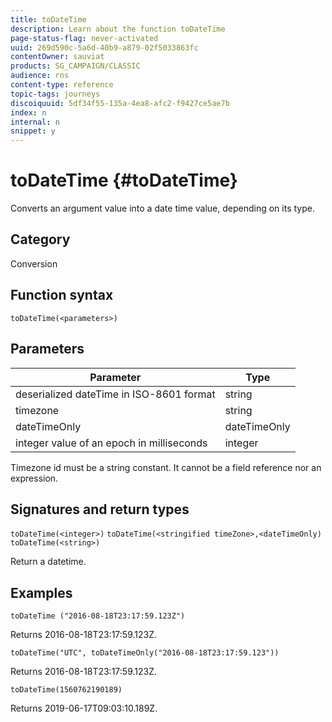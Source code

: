```yaml
---
title: toDateTime
description: Learn about the function toDateTime
page-status-flag: never-activated
uuid: 269d590c-5a6d-40b9-a879-02f5033863fc
contentOwner: sauviat
products: SG_CAMPAIGN/CLASSIC
audience: rns
content-type: reference
topic-tags: journeys
discoiquuid: 5df34f55-135a-4ea8-afc2-f9427ce5ae7b
index: n
internal: n
snippet: y
---
```

# toDateTime {#toDateTime}

Converts an argument value into a date time value, depending on its type.

## Category

Conversion

## Function syntax

`toDateTime(<parameters>)`

## Parameters

| Parameter | Type             |
|-----------|------------------|
| deserialized dateTime in ISO-8601 format| string |
| timezone | string |
| dateTimeOnly | dateTimeOnly|
| integer value of an epoch in milliseconds| integer |

Timezone id must be a string constant. It cannot be a field reference nor an expression.

## Signatures and return types

<!--`toDateTime(<year>,<month>,<dayOfMonth>,<hour>,<minute>,<second>)`

Returns a date time with default timezone UTC.

`toDateTime(<year>,<month>,<dayOfMonth>)`
`toDateTime(<stringified timeZone>,<year>,<month>,<dayOfMonth>)`
`toDateTime(<timeZone>,<year>,<month>,<dayOfMonth>)`

Return a datetime where hour, minute and second set to 0.

`toDateTime(<stringified timeZone>,<year>,<month>,<dayOfMonth>,<hour>,<minute>,<second>)`
`toDateTime(<string>)`
`toDateTime(<string>,<integer>)`
`toDateTime(<stringified timeZone>,<dateTimeOnly)`

`toDateTime(<timeZone>,<integer>)`

Return a datetime.-->

`toDateTime(<integer>)`
`toDateTime(<stringified timeZone>,<dateTimeOnly)`
`toDateTime(<string>)`

Return a datetime.

## Examples

`toDateTime ("2016-08-18T23:17:59.123Z")`

Returns 2016-08-18T23:17:59.123Z.

`toDateTime("UTC", toDateTimeOnly("2016-08-18T23:17:59.123"))`

Returns 2016-08-18T23:17:59.123Z.

`toDateTime(1560762190189)`

Returns 2019-06-17T09:03:10.189Z.

<!--`toDateTime ("2016-08-18T23:17:59.123", "UTC")`

Returns 2016-08-18T23:17:59.123Z.

`toDateTime("Z",2016,8,18,23,17,59)`

Returns 2016-08-18T23:17:59.000Z.

`toDateTime("Z",2016,8,18)`

Returns 2016-08-18T00:00:00.000Z.-->
